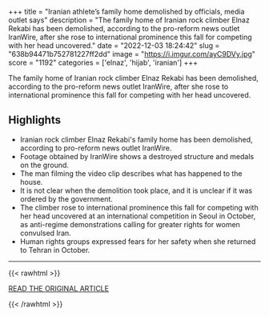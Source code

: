 +++
title = "Iranian athlete’s family home demolished by officials, media outlet says"
description = "The family home of Iranian rock climber Elnaz Rekabi has been demolished, according to the pro-reform news outlet IranWire, after she rose to international prominence this fall for competing with her head uncovered."
date = "2022-12-03 18:24:42"
slug = "638b94471b752781227ff2dd"
image = "https://i.imgur.com/ayC9DVy.jpg"
score = "1192"
categories = ['elnaz', 'hijab', 'iranian']
+++

The family home of Iranian rock climber Elnaz Rekabi has been demolished, according to the pro-reform news outlet IranWire, after she rose to international prominence this fall for competing with her head uncovered.

## Highlights

- Iranian rock climber Elnaz Rekabi's family home has been demolished, according to pro-reform news outlet IranWire.
- Footage obtained by IranWire shows a destroyed structure and medals on the ground.
- The man filming the video clip describes what has happened to the house.
- It is not clear when the demolition took place, and it is unclear if it was ordered by the government.
- The climber rose to international prominence this fall for competing with her head uncovered at an international competition in Seoul in October, as anti-regime demonstrations calling for greater rights for women convulsed Iran.
- Human rights groups expressed fears for her safety when she returned to Tehran in October.

---

{{< rawhtml >}}
  <p class="article-category">
    <a target="_blank" href="https://www.cnn.com/2022/12/02/middleeast/iran-climber-home-intl/index.html">READ THE ORIGINAL ARTICLE</a>
  </p>
{{< /rawhtml >}}
